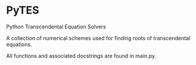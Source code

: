 # PyTES
Python Transcendental Equation Solvers

A collection of numerical schemes used for finding roots of transcendental equations.

All functions and associated docstrings are found in main.py.
